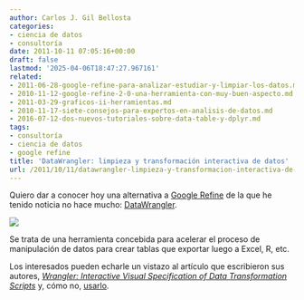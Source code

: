 ```yaml
---
author: Carlos J. Gil Bellosta
categories:
- ciencia de datos
- consultoría
date: 2011-10-11 07:05:16+00:00
draft: false
lastmod: '2025-04-06T18:47:27.967161'
related:
- 2011-06-28-google-refine-para-analizar-estudiar-y-limpiar-los-datos.md
- 2010-11-12-google-refine-2-0-una-herramienta-con-muy-buen-aspecto.md
- 2011-03-29-graficos-ii-herramientas.md
- 2010-11-17-siete-consejos-para-expertos-en-analisis-de-datos.md
- 2016-07-12-dos-nuevos-tutoriales-sobre-data-table-y-dplyr.md
tags:
- consultoría
- ciencia de datos
- google refine
title: 'DataWrangler: limpieza y transformación interactiva de datos'
url: /2011/10/11/datawrangler-limpieza-y-transformacion-interactiva-de-datos/
---
```


Quiero dar a conocer hoy una alternativa a [Google Refine](http://www.datanalytics.com/2011/06/28/google-refine-para-analizar-estudiar-y-limpiar-los-datos/) de la que he tenido noticia no hace mucho: [DataWrangler](http://vis.stanford.edu/wrangler/).

[![](/wp-uploads/2011/10/datawrangler.png#center)
](/wp-uploads/2011/10/datawrangler.png#center)

Se trata de una herramienta concebida para acelerar el proceso de manipulación de datos para crear tablas que exportar luego a Excel, R, etc.

Los interesados pueden echarle un vistazo al artículo que escribieron sus autores, _[Wrangler: Interactive Visual Specification of Data Transformation Scripts](http://vis.stanford.edu/papers/wrangler)_ y, cómo no, [usarlo](http://vis.stanford.edu/wrangler/app/).